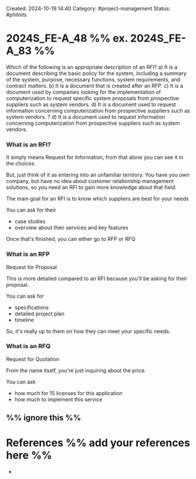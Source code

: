 Created: 2024-10-19 14:40
Category: #project-management 
Status: #philnits



# 2024S_FE-A_48 %% ex. 2024S_FE-A_83 %%

Which of the following is an appropriate description of an RFI?
a) It is a document describing the basic policy for the system, including a summary of the
system, purpose, necessary functions, system requirements, and contract matters.
b) It is a document that is created after an RFP.
c) It is a document used by companies looking for the implementation of computerization
to request specific system proposals from prospective suppliers such as system vendors.
d) It is a document used to request information concerning computerization from
prospective suppliers such as system vendors.
? 
d) It is a document used to request information concerning computerization from
prospective suppliers such as system vendors.
### What is an RFI?
It simply means Request for Information, from that alone you can see it in the choices.

But, just think of it as entering into an unfamiliar territory. You have you own company, but have no idea about customer relationship management solutions, so you need an RFI to gain more knowledge about that field.

The main goal for an RFI is to know which suppliers are best for your needs

You can ask for their 
- case studies
- overview about their services and key features

Once that's finished, you can either go to RFP or RFQ
### What is an RFP
Request for Proposal

This is more detailed compared to an RFI because you'll be asking for their proposal.

You can ask for
- specifications
- detailed project plan
- timeline

So, it's really up to them on how they can meet your specific needs.
### What is an RFQ
Request for Quotation

From the name itself, you're just inquiring about the price.

You can ask
- how much for 15 licenses for this application
- how much to implement this service




%% ignore this %%
---









# References %% add your references here %%
- 
